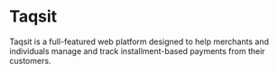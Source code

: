 # Taqsit
Taqsit is a full-featured web platform designed to help merchants and individuals manage and track installment-based payments from their customers.
